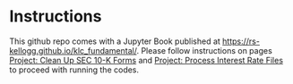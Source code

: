 # Instructions 

This github repo comes with a Jupyter Book published at https://rs-kellogg.github.io/klc_fundamental/.
Please follow instructions on pages [Project: Clean Up SEC 10-K Forms](https://rs-kellogg.github.io/klc_fundamental/proj_sec10k.html) and [Project: Process Interest Rate Files](https://rs-kellogg.github.io/klc_fundamental/proj_interestrate.html) to proceed with running the codes. 
